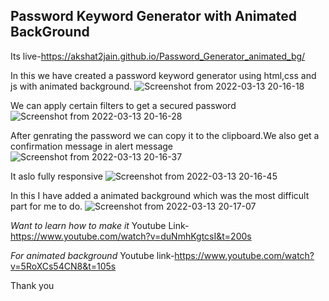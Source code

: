 Password Keyword Generator with Animated BackGround
---------------------------------------------------
Its live-https://akshat2jain.github.io/Password_Generator_animated_bg/

In this we have created a password keyword generator using html,css and js with animated background.
![Screenshot from 2022-03-13 20-16-18](https://user-images.githubusercontent.com/101265586/158065185-5f04d0d3-9122-4885-8b0d-c2702ab04c93.png)

We can apply certain filters to get a secured password
![Screenshot from 2022-03-13 20-16-28](https://user-images.githubusercontent.com/101265586/158065435-d82e02e2-ea25-4a64-959d-c0293cee5c0d.png)

After genrating the password we can copy it to the clipboard.We also get a confirmation message in alert message
![Screenshot from 2022-03-13 20-16-37](https://user-images.githubusercontent.com/101265586/158065538-c7aca204-c835-47ec-a6dd-8679e106460c.png)

It aslo fully responsive
![Screenshot from 2022-03-13 20-16-45](https://user-images.githubusercontent.com/101265586/158065577-c915eeff-f0cb-4a99-b74b-eec71fb6dd9c.png)

In this I have added a animated background which was the most difficult part for me to do.
![Screenshot from 2022-03-13 20-17-07](https://user-images.githubusercontent.com/101265586/158065644-9a50bbea-29f3-4e83-8678-391d40e1b8a5.png)


*Want to learn how to make it*
Youtube Link-https://www.youtube.com/watch?v=duNmhKgtcsI&t=200s

*For animated background*
Youtube link-https://www.youtube.com/watch?v=5RoXCs54CN8&t=105s

Thank you
